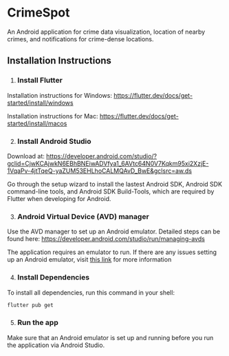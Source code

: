 # CrimeSpot

An Android application for crime data visualization, location of nearby crimes, and notifications for crime-dense locations.

## Installation Instructions
1. ### Install Flutter
Installation instructions for Windows: https://flutter.dev/docs/get-started/install/windows

Installation instructions for Mac: https://flutter.dev/docs/get-started/install/macos

2. ### Install Android Studio
Download at:
https://developer.android.com/studio/?gclid=CjwKCAjwkN6EBhBNEiwADVfya1_6AVtc64N0V7Kqkm95xi2XzjE-1VqaPv-4jtTqeQ-yaZUM53EHLhoCALMQAvD_BwE&gclsrc=aw.ds 

Go through the setup wizard to install the lastest Android SDK, Android SDK command-line tools, and Android SDK Build-Tools, which are required
by Flutter when developing for Android.

3. ### Android Virtual Device (AVD) manager
Use the AVD manager to set up an Android emulator. Detailed steps can be found here: https://developer.android.com/studio/run/managing-avds

The application requires an emulator to run. If there are any issues setting up an Android emulator, visit [this link](https://developer.android.com/studio/run/emulator)
for more information

4. ### Install Dependencies
To install all dependencies, run this command in your shell:
```bash
flutter pub get
```

5. ### Run the app
Make sure that an Android emulator is set up and running before you run the application via Android Studio.



